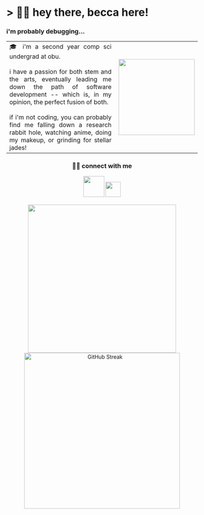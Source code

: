 <h1>> 👋🏻 hey there, becca here!</h1>
<h3>i'm probably debugging...</h3>

<table>
  <tr>
    <td align="justify">🎓 i'm a second year comp sci undergrad at obu. </br></br>i have a passion for both stem and the arts, eventually 
      leading me down the path of software development -- which is, in my opinion, the perfect fusion of both. <br/><br/>
      if i'm not coding, you can probably find me falling down a research rabbit hole, watching anime, doing my makeup, 
      or grinding for stellar jades!</td>
    <td><img src="https://media.tenor.com/5Bcl2El0MD4AAAAi/phew-rebecca.gif" width="200" align="right"/></td>
  </tr>
</table>

<div align="center">
  <h3>🫶🏻 connect with me</h3>
  <a href="https://www.instagram.com/beccaw.dev/" target="_blank"><img src="https://cdn.freebiesupply.com/images/large/2x/instagram-logo-gradient-transparent.png" width="55"/></a>
  <a href="mailto:b.watts19@outlook.com"><img src="https://www.iconsdb.com/icons/preview/deep-pink/email-5-xxl.png" width="40" /></a>
</div>

</br>

<div align="center">
  <picture>
    <source
      srcset="https://github-readme-stats.vercel.app/api?username=beccawatts&show_icons=true&theme=rose"
      media="(prefers-color-scheme: light), (prefers-color-scheme: no-preference)"
      width="390px"
    />
    <source 
      srcset="https://github-readme-stats.vercel.app/api?username=beccawatts&show_icons=true&theme=neon"
      media="(prefers-color-scheme: dark)"
      width="390px"
    />
    <img src="https://github-readme-stats.vercel.app/api?username=beccawatts&show_icons=true&theme=rose" />
  </picture>
  
  <picture>
    <source
      srcset="https://streak-stats.demolab.com?user=beccawatts&theme=rose&date_format=j%20M%5B%20Y%5D&hide_total_contributions=true"
      media="(prefers-color-scheme: light)", "(prefers-color-scheme: no-preference)"
      width="410px"
    />
    <source
      srcset="https://streak-stats.demolab.com?user=beccawatts&theme=neon&date_format=j%20M%5B%20Y%5D&hide_total_contributions=true"
      media="(prefers-color-scheme: dark)"
      width="410px"
    />
    <img src="https://streak-stats.demolab.com?user=beccawatts&theme=rose&date_format=j%20M%5B%20Y%5D&hide_total_contributions=true" alt="GitHub Streak" />
  </picture>
</div>




<!--
**beccawatts/beccawatts** is a ✨ _special_ ✨ repository because its `README.md` (this file) appears on your GitHub profile.

Here are some ideas to get you started:

- 🔭 I’m currently working on ...
- 🌱 I’m currently learning ...
- 👯 I’m looking to collaborate on ...
- 🤔 I’m looking for help with ...
- 💬 Ask me about ...
- 📫 How to reach me: ...
- 😄 Pronouns: ...
- ⚡ Fun fact: ...
-->
